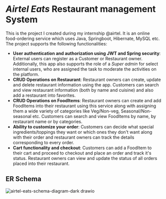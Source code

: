 # _Airtel Eats_ Restaurant management System
This is the project I created during my internship @airtel. It is an online food-ordering service which uses Java, Springboot, Hibernate, MySQL etc. The project supports the following functionalities:
- __User authentication and authorization using JWT and Spring security__: External users can register as a Customer or Restaurant owner. Additionally, this app also supports the role of a _Super admin_ for select internal users, who are assigned the task to moderate the activities on the platform.
- __CRUD Operations on Restaurant__: Restaurant owners can create, update and delete restaurant information using the app. Customers can search and view restaurant information (both by name and cuisine) and also add a restaurant into favorites.
- __CRUD Operations on FoodItems__: Restaurant owners can create and add FoodItems into their restaurant using this service along with assigning them a wide variety of categories like Veg/Non-veg, Seasonal/Non-seasonal etc. Customers can search and view FoodItems by name, by restaurant name or by categories.
- __Ability to customize your order__: Customers can decide what special ingredients/toppings they want or which ones they don't want along with their order and restaurant owners can track the details corresponding to every order.
- __Cart functionality and checkout__: Customers can add a FoodItem to their cart and proceed to checkout and place an order and track it's status. Restaurant owners can view and update the status of all orders placed into their restaurant.

## ER Schema

![airtel-eats-schema-diagram-dark drawio](https://github.com/user-attachments/assets/2573c405-7e3c-4c20-b5f9-334833d86ef9)
